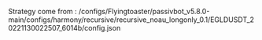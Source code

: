 Strategy come from : /configs/Flyingtoaster/passivbot_v5.8.0-main/configs/harmony/recursive/recursive_noau_longonly_0.1/EGLDUSDT_20221130022507_6014b/config.json